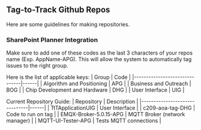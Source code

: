 ## Tag-to-Track Github Repos ##
Here are some guidelines for making repositories.

### SharePoint Planner Integration

Make sure to add one of these codes as the last 3 characters of your repos name (Exp. AppName-APG). This will allow the system to automatically tag issues to the right group.

Here is the list of applicable keys:
| Group                         | Code |
|-------------------------------|------|
| Algorithm and Positioning     | APG  |
| Business and Outreach         | BOG  |
| Chip Development and Hardware | DHG  |
| User Interface                | UIG  |


Current Repository Guide:
| Repository | Description |
|-------------------------------|------|
| TtTApplicationUIG | User Interface |
| c209-aoa-tag-DHG | Code to run on tag |
| EMQX-Broker-5.0.15-APG | MQTT Broker (network manager) |
| MQTT-UI-Tester-APG | Tests MQTT connections |
